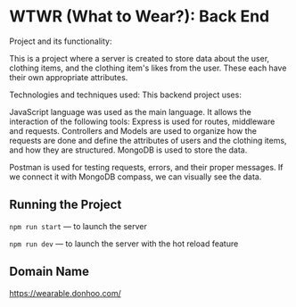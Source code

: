 # WTWR (What to Wear?): Back End

Project and its functionality: 

  This is a project where a server is created to store data about the user, clothing items, and the clothing item's likes from the user. These each have their own appropriate attributes.

Technologies and techniques used: This backend project uses:

  JavaScript language was used as the main language. It allows the interaction of the following tools:
  Express is used for routes, middleware and requests.
  Controllers and Models are used to organize how the requests are done and define the attributes of users and the clothing items, and how they are structured. 
  MongoDB is used to store the data.
  
  Postman is used for testing requests, errors, and their proper messages. If we connect it with MongoDB compass, we can visually see the data.

## Running the Project
`npm run start` — to launch the server 

`npm run dev` — to launch the server with the hot reload feature

## Domain Name
https://wearable.donhoo.com/
